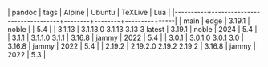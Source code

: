 | pandoc   | tags                          | Alpine | Ubuntu | TeXLive | Lua |
|----------+-------------------------------+--------+--------+---------+-----|
| main     | edge                          | 3.19.1 | noble  |         | 5.4 |
| 3.1.13   | 3.1.13.0 3.1.13 3.13 3 latest | 3.19.1 | noble  |    2024 | 5.4 |
| 3.1.1    | 3.1.1.0  3.1.1                | 3.16.8 | jammy  |    2022 | 5.4 |
| 3.0.1    | 3.0.1.0  3.0.1  3.0           | 3.16.8 | jammy  |    2022 | 5.4 |
| 2.19.2   | 2.19.2.0 2.19.2 2.19 2        | 3.16.8 | jammy  |    2022 | 5.3 |
